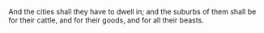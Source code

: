 And the cities shall they have to dwell in; and the suburbs of them shall be for their cattle, and for their goods, and for all their beasts.
